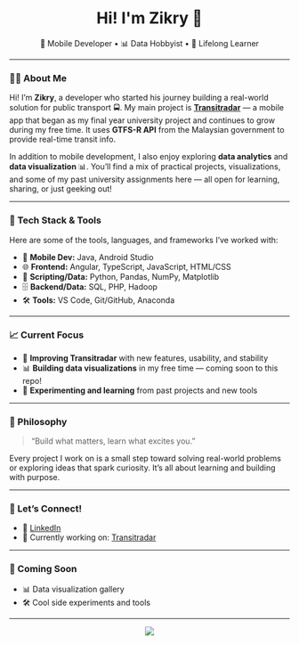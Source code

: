 <h1 align="center">Hi! I'm Zikry 👋</h1>
<p align="center">
  📱 Mobile Developer • 📊 Data Hobbyist • 🧠 Lifelong Learner
</p>

---

### 👨‍💻 About Me

Hi! I’m **Zikry**, a developer who started his journey building a real-world solution for public transport 🚍. My main project is **[Transitradar](https://github.com/ZikryZamir/Transitradar)** — a mobile app that began as my final year university project and continues to grow during my free time. It uses **GTFS-R API** from the Malaysian government to provide real-time transit info.

In addition to mobile development, I also enjoy exploring **data analytics** and **data visualization** 📊. You’ll find a mix of practical projects, visualizations, and some of my past university assignments here — all open for learning, sharing, or just geeking out!

---

### 🔧 Tech Stack & Tools

Here are some of the tools, languages, and frameworks I’ve worked with:

- 📱 **Mobile Dev:** Java, Android Studio  
- 🌐 **Frontend:** Angular, TypeScript, JavaScript, HTML/CSS  
- 🐍 **Scripting/Data:** Python, Pandas, NumPy, Matplotlib  
- 🗄️ **Backend/Data:** SQL, PHP, Hadoop  
- 🛠️ **Tools:** VS Code, Git/GitHub, Anaconda  

---

### 📈 Current Focus

- 🚧 **Improving Transitradar** with new features, usability, and stability
- 📊 **Building data visualizations** in my free time — coming soon to this repo!
- 🧪 **Experimenting and learning** from past projects and new tools

---

### 🌱 Philosophy

> “Build what matters, learn what excites you.”

Every project I work on is a small step toward solving real-world problems or exploring ideas that spark curiosity. It’s all about learning and building with purpose.

---

### 🔗 Let’s Connect!

- 💼 [LinkedIn](https://www.linkedin.com/in/zikryzamir/)
- 📱 Currently working on: [Transitradar](https://github.com/ZikryZamir/Transitradar)

---

### 🚀 Coming Soon

- 📊 Data visualization gallery
- 🛠️ Cool side experiments and tools

---

<p align="center">
  <img src="https://github-readme-stats.vercel.app/api/top-langs/?username=ZikryZamir&layout=compact&theme=github_dark" />
</p>


